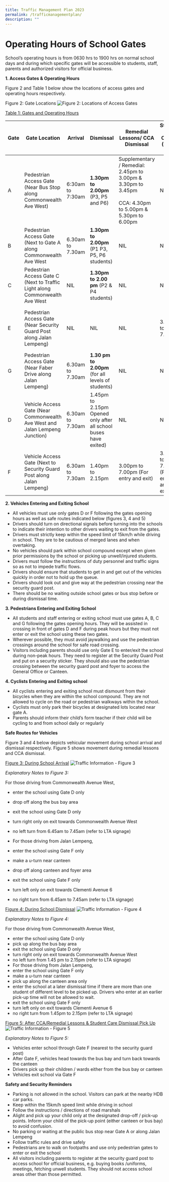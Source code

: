 ```yaml
---
title: Traffic Management Plan 2023
permalink: /trafficmanagementplan/
description: ""
---
```

# Operating Hours of School Gates
           

School’s operating hours is from 0630 hrs to 1900 hrs on normal school days and during which specific gates will be accessible to students, staff, parents and authorized visitors for official business.

**1. Access Gates & Operating Hours**
 
Figure 2 and Table 1 below show the locations of access gates and operating hours respectively.

Figure 2: Gate Locations
![Figure 2: Locations of Access Gates](/images/Traffic%20Information%20-%20Figure%202.png)


<u>Table 1: Gates and Operating Hours</u>


| Gate | Gate Location | Arrival | Dismissal | Remedial Lessons/ CCA Dismissal | Student Care Centre (Pick-up) | Visitors |
| -------- | -------- | -------- | -------- | -------- | -------- | -------- |
| A |  Pedestrian Access Gate (Near Bus Stop along Commonwealth Ave West)    | 6:30am to 7:30am | **1.30pm to 2.00pm** (P3, P5 and P6) | Supplementary / Remedial: 2.45pm to 3.00pm & 3.30pm to 3.45pm <br><br> CCA: 4.30pm to 5.00pm & 5.30pm to 6.00pm | NIL | NIL |
|B| Pedestrian Access Gate (Next to Gate A along Commonwealth Ave West | 6.30am to 7.30am | **1.30pm to 2.00pm** (P1 P3, P5, P6 students) | NIL | NIL | NIL |
|C | Pedestrian Access Gate C (Next to Traffic Light along Commonwealth Ave West | NIL | **1.30pm to 2.00 pm** (P2 & P4 students) | NIL | NIL | NIL|
|E| Pedestrian Access Gate (Near Security Guard Post along Jalan Lempeng) | NIL | NIL | NIL | 3.00pm to 7.00pm | 7.30am to 1.00pm <br><br>  2.00pm to 5.00pm |
| G | Pedestrian Access Gate (Near Faber Drive along Jalan Lempeng) | 6.30am to 7.30am | **1.30 pm to 2.00pm** (for all levels of students) | NIL | NIL | NIL |
|D| Vehicle Access Gate (Near Commonwealth Ave West and Jalan Lempeng Junction) | 6.30am to 7.30am | 1.45pm to 2.15pm Opened only after all school buses have exited) |  NIL | NIL | NIL |
|F| Vehicle Access Gate (Next to Security Guard Post along Jalan Lempeng) | 6.30am to 7.30am | 1.40pm to 2.15pm | 3.00pm to 7.00pm (For entry and exit) | 3.00pm to 7.00pm (For entry and exit) | NIL |



**2. Vehicles Entering and Exiting School**

* All vehicles must use only gates D or F following the gates opening hours as well as safe routes indicated below (figures 3, 4 and 5)
* Drivers should turn on directional signals before turning into the schools to indicate their intention to other drivers waiting to exit from the gates. 
* Drivers must strictly keep within the speed limit of 15km/h while driving in school. They are to be cautious of merged lanes and when overtaking.
* No vehicles should park within school compound except when given prior permissions by the school or picking up unwell/injured students.
* Drivers must follow the instructions of duty personnel and traffic signs so as not to impede traffic flows. 
* Drivers should ensure that students to get in and get out of the vehicles quickly in order not to hold up the queue. 
* Drivers should look out and give way at the pedestrian crossing near the security guard post. 
* There should be no waiting outside school gates or bus stop before or during dismissal time.

**3. Pedestrians Entering and Exiting School**

* All students and staff entering or exiting school must use gates A, B, C and G following the gates opening hours. They will be assisted in crossing in front of gates D and F during peak hours but they must not enter or exit the school using these two gates.
* Wherever possible, they must avoid jaywalking and use the pedestrian crossings around the school for safe road crossing.
* Visitors including parents should use only Gate E to enter/exit the school during non-peak hours. They need to register at the Security Guard Post and put on a security sticker. They should also use the pedestrian crossing between the security guard post and foyer to access the General Office or Canteen.

**4. Cyclists Entering and Exiting school**
 
* All cyclists entering and exiting school must dismount from their bicycles when they are within the school compound. They are not allowed to cycle on the road or pedestrian walkways within the school.
* Cyclists must only park their bicycles at designated lots located near gate A.
* Parents should inform their child’s form teacher if their child will be cycling to and from school daily or regularly

 
 
**Safe Routes for Vehicles**
 
Figure 3 and 4 below depicts vehicular movement during school arrival and dismissal respectively.
Figure 5 shows movement during remedial lessons and CCA dismissal.

<u>Figure 3: During School Arrival</u>
![Traffic Information - Figure 3](/images/Traffic%20Information%20-%20Figure%203.png)

_Explanatory Notes to Figure 3:_

For those driving from Commonwealth Avenue West,

* enter the school using Gate D only
* drop off along the bus bay area
* exit the school using Gate D only
* turn right only on exit towards Commonwealth Avenue West
* no left turn from 6.45am to 7.45am (refer to LTA signage)

* For those driving from Jalan Lempeng,
* enter the school using Gate F only
* make a u-turn near canteen
* drop off along canteen and foyer area
* exit the school using Gate F only
* turn left only on exit towards Clementi Avenue 6
* no right turn from 6.45am to 7.45am (refer to LTA signage)

<u>Figure 4: During School Dismissal</u>
![Traffic Information - Figure 4](/images/Traffic%20Information%20-%20Figure%204.png)

_Explanatory Notes to Figure 4:_

For those driving from Commonwealth Avenue West,

* enter the school using Gate D only
* pick up along the bus bay area
* exit the school using Gate D only
* turn right only on exit towards Commonwealth Avenue West
* no left turn from 1.45 pm to 2.15pm (refer to LTA signage)
* For those driving from Jalan Lempeng, 
* enter the school using Gate F only
* make a u-turn near canteen
* pick up along the canteen area only
* enter the school at a later dismissal time if there are more than one student of different level to be picked up. Drivers who enter at an earlier pick-up time will not be allowed to wait.
* exit the school using Gate F only
* turn left only on exit towards Clementi Avenue 6
* no right turn from 1.45pm to 2.15pm (refer to LTA signage)

<u>Figure 5: After CCA/Remedial Lessons & Student Care Dismissal Pick Up</u>
![Traffic Information - Figure 5](/images/Traffic%20Information%20-%20Figure%205.png)

_Explanatory Notes to Figure 5:_

* Vehicles enter school through Gate F (nearest to the security guard post) 
* After Gate F, vehicles head towards the bus bay and turn back towards the canteen
* Drivers pick up their children / wards either from the bus bay or canteen
* Vehicles exit school via Gate F 

**Safety and Security Reminders**

* Parking is not allowed in the school. Visitors can park at the nearby HDB car parks.
* Keep within the 15km/h speed limit while driving in school
* Follow the instructions / directions of road marshals
* Alight and pick up your child only at the designated drop-off / pick-up points. Inform your child of the pick-up point (either canteen or bus bay) to avoid confusion.
* No parking or waiting at the public bus stop near Gate A or along Jalan Lempeng
* Follow traffic rules and drive safely
* Pedestrians are to walk on footpaths and use only pedestrian gates to enter or exit the school
* All visitors including parents to register at the security guard post to access school for official business, e.g. buying books /uniforms, meetings, fetching unwell students. They should not access school areas other than those permitted.